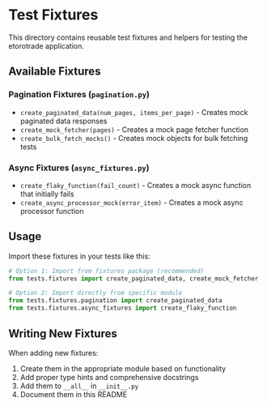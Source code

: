 # Test Fixtures

This directory contains reusable test fixtures and helpers for testing the etorotrade application.

## Available Fixtures

### Pagination Fixtures (`pagination.py`)

- `create_paginated_data(num_pages, items_per_page)` - Creates mock paginated data responses
- `create_mock_fetcher(pages)` - Creates a mock page fetcher function 
- `create_bulk_fetch_mocks()` - Creates mock objects for bulk fetching tests

### Async Fixtures (`async_fixtures.py`)

- `create_flaky_function(fail_count)` - Creates a mock async function that initially fails
- `create_async_processor_mock(error_item)` - Creates a mock async processor function

## Usage

Import these fixtures in your tests like this:

```python
# Option 1: Import from fixtures package (recommended)
from tests.fixtures import create_paginated_data, create_mock_fetcher

# Option 2: Import directly from specific module
from tests.fixtures.pagination import create_paginated_data
from tests.fixtures.async_fixtures import create_flaky_function
```

## Writing New Fixtures

When adding new fixtures:

1. Create them in the appropriate module based on functionality
2. Add proper type hints and comprehensive docstrings
3. Add them to `__all__` in `__init__.py`
4. Document them in this README